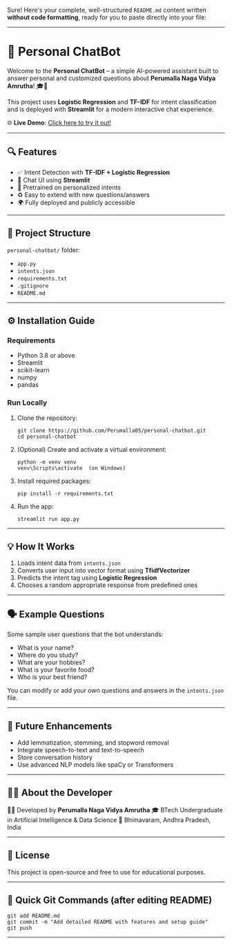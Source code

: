 Sure! Here's your complete, well-structured `README.md` content written **without code formatting**, ready for you to paste directly into your file:

---

# 🤖 Personal ChatBot

Welcome to the **Personal ChatBot** – a simple AI-powered assistant built to answer personal and customized questions about **Perumalla Naga Vidya Amrutha**! 🎓💬

This project uses **Logistic Regression** and **TF-IDF** for intent classification and is deployed with **Streamlit** for a modern interactive chat experience.

🌐 **Live Demo**: [Click here to try it out!](https://personal-chatbot-eqemgt754kxhvxg9lgj7wx.streamlit.app/)

---

## 🔍 Features

* ✅ Intent Detection with **TF-IDF + Logistic Regression**
* 💬 Chat UI using **Streamlit**
* 🧠 Pretrained on personalized intents
* ♻️ Easy to extend with new questions/answers
* 🌍 Fully deployed and publicly accessible

---

## 📁 Project Structure

`personal-chatbot/` folder:

* `app.py`
* `intents.json`
* `requirements.txt`
* `.gitignore`
* `README.md`


---

## ⚙️ Installation Guide

### Requirements

* Python 3.8 or above
* Streamlit
* scikit-learn
* numpy
* pandas

### Run Locally

1. Clone the repository:

   ```
   git clone https://github.com/Perumalla05/personal-chatbot.git
   cd personal-chatbot
   ```

2. (Optional) Create and activate a virtual environment:

   ```
   python -m venv venv
   venv\Scripts\activate  (on Windows)
   ```

3. Install required packages:

   ```
   pip install -r requirements.txt
   ```

4. Run the app:

   ```
   streamlit run app.py
   ```

---

## 💡 How It Works

1. Loads intent data from `intents.json`
2. Converts user input into vector format using **TfidfVectorizer**
3. Predicts the intent tag using **Logistic Regression**
4. Chooses a random appropriate response from predefined ones

---

## 🗣️ Example Questions

Some sample user questions that the bot understands:

* What is your name?
* Where do you study?
* What are your hobbies?
* What is your favorite food?
* Who is your best friend?

You can modify or add your own questions and answers in the `intents.json` file.

---

## 🚀 Future Enhancements

* Add lemmatization, stemming, and stopword removal
* Integrate speech-to-text and text-to-speech
* Store conversation history
* Use advanced NLP models like spaCy or Transformers

---

## 🙋‍♀️ About the Developer

👩‍💻 Developed by **Perumalla Naga Vidya Amrutha**
🎓 BTech Undergraduate in Artificial Intelligence & Data Science
📍 Bhimavaram, Andhra Pradesh, India

---

## 📄 License

This project is open-source and free to use for educational purposes.

---

## 📌 Quick Git Commands (after editing README)

```
git add README.md
git commit -m "Add detailed README with features and setup guide"
git push
```

---
